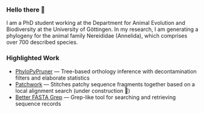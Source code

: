 ### Hello there 👋

I am a PhD student working at the Department for Animal Evolution and Biodiversity at the University of Göttingen. 
In my research, I am generating a phylogeny for the animal family Nereididae (Annelida), which comprises
over 700 described species.

### Highlighted Work

* [PhyloPyPruner](https://gitlab.com/fethalen/phylopypruner) — Tree-based orthology inference with decontamination filters and elaborate statistics
* [Patchwork](https://github.com/fethalen/Patchwork) — Stitches patchy sequence fragments together based on a local alignment search (under construction 🚧)
* [Better FASTA Grep](https://github.com/fethalen/better_fasta_grep) — Grep-like tool for searching and retrieving sequence records

<!--
**fethalen/fethalen** is a ✨ _special_ ✨ repository because its `README.md` (this file) appears on your GitHub profile.

Here are some ideas to get you started:

- 🔭 I’m currently working on ...
- 🌱 I’m currently learning ...
- 👯 I’m looking to collaborate on ...
- 🤔 I’m looking for help with ...
- 💬 Ask me about ...
- 📫 How to reach me: ...
- 😄 Pronouns: ...
- ⚡ Fun fact: ...
-->
